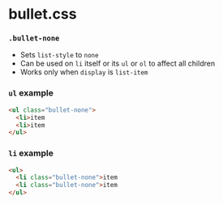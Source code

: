 # bullet.css

### `.bullet-none`
- Sets `list-style` to `none`
- Can be used on `li` itself or its `ul` or `ol` to affect all children
- Works only when `display` is `list-item`

### `ul` example

```html
<ul class="bullet-none">
  <li>item
  <li>item
</ul>
```

### `li` example

```html
<ul>
  <li class="bullet-none">item
  <li class="bullet-none">item
</ul>
```
